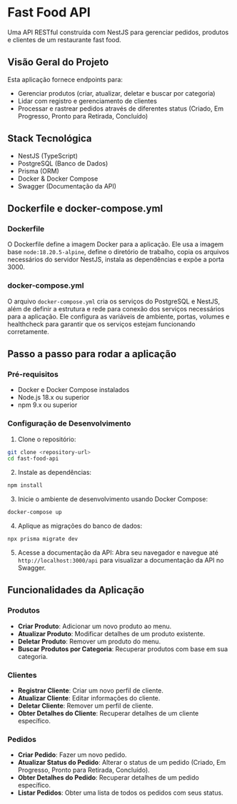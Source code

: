 # Fast Food API

Uma API RESTful construída com NestJS para gerenciar pedidos, produtos e clientes de um restaurante fast food.

## Visão Geral do Projeto

Esta aplicação fornece endpoints para:
- Gerenciar produtos (criar, atualizar, deletar e buscar por categoria)
- Lidar com registro e gerenciamento de clientes
- Processar e rastrear pedidos através de diferentes status (Criado, Em Progresso, Pronto para Retirada, Concluído)

## Stack Tecnológica

- NestJS (TypeScript)
- PostgreSQL (Banco de Dados)
- Prisma (ORM)
- Docker & Docker Compose
- Swagger (Documentação da API)

## Dockerfile e docker-compose.yml

### Dockerfile

O Dockerfile define a imagem Docker para a aplicação. Ele usa a imagem base `node:18.20.5-alpine`, define o diretório de trabalho, copia os arquivos necessários do servidor NestJS, instala as dependências e expõe a porta 3000.

### docker-compose.yml

O arquivo `docker-compose.yml` cria os serviços do PostgreSQL e NestJS, além de definir a estrutura e rede para conexão dos serviços necessários para a aplicação. Ele configura as variáveis de ambiente, portas, volumes e healthcheck para garantir que os serviços estejam funcionando corretamente.

## Passo a passo para rodar a aplicação

### Pré-requisitos

- Docker e Docker Compose instalados
- Node.js 18.x ou superior
- npm 9.x ou superior

### Configuração de Desenvolvimento

1. Clone o repositório:
```bash
git clone <repository-url>
cd fast-food-api
```
2. Instale as dependências:
```bash
npm install
```
3. Inicie o ambiente de desenvolvimento usando Docker Compose:
```bash
docker-compose up
```
4. Aplique as migrações do banco de dados:
```bash
npx prisma migrate dev
```
5. Acesse a documentação da API:
Abra seu navegador e navegue até `http://localhost:3000/api` para visualizar a documentação da API no Swagger.

## Funcionalidades da Aplicação

### Produtos
- **Criar Produto**: Adicionar um novo produto ao menu.
- **Atualizar Produto**: Modificar detalhes de um produto existente.
- **Deletar Produto**: Remover um produto do menu.
- **Buscar Produtos por Categoria**: Recuperar produtos com base em sua categoria.

### Clientes
- **Registrar Cliente**: Criar um novo perfil de cliente.
- **Atualizar Cliente**: Editar informações do cliente.
- **Deletar Cliente**: Remover um perfil de cliente.
- **Obter Detalhes do Cliente**: Recuperar detalhes de um cliente específico.

### Pedidos
- **Criar Pedido**: Fazer um novo pedido.
- **Atualizar Status do Pedido**: Alterar o status de um pedido (Criado, Em Progresso, Pronto para Retirada, Concluído).
- **Obter Detalhes do Pedido**: Recuperar detalhes de um pedido específico.
- **Listar Pedidos**: Obter uma lista de todos os pedidos com seus status.
